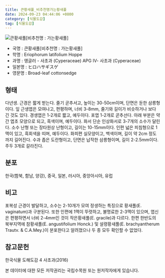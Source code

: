 ```yaml
---
title: 큰황새풀_비추천명가는황새풀
date: 2024-09-23 04:44:06 +0800
category: [식물도감]
tag: [식물도감]
---
```




![큰황새풀[비추천명 : 가는황새풀]](/fileUpload/plants/basic/Cyperaceae/Eriophorum/5312/1_th2.JPG)
- 국명 : 큰황새풀[비추천명 : 가는황새풀]
- 학명 : Eriophorum latifolium Hoppe
- 과명 : 앵글러 - 사초과 (Cyperaceae) APG Ⅳ- 사초과 (Cyperaceae)
- 일본명 : ヒロハサギスゲ
- 영문명 : Broad-leaf cottonsedge


## 형태
다년생. 근경은 짧게 벋는다. 줄기 곧추서고, 높이는 30-50cm이며, 단면은 둔한 삼릉형이다. 잎 근생엽은 모여나고, 편평하며, 너비 3-8mm, 줄기와 길이가 비슷하거나 보다 긴 것도 있다. 경생엽은 1-2개로 짧고, 예두이다. 포엽 1-2개로 곧추선다. 아래 부분은 약간 엽초 모양으로 되고, 흑색이며, 예두이다. 화서 단순 인상화서로 3-7개의 소수가 달린다. 소수 난형 또는 장타원상 난형이고, 길이는 10-15mm이다. 인편 넓은 피침형으로 1맥이 있고, 흑회색을 띠며, 예두이다. 화피편 실모양이고, 백색이며, 길이 약 2cm 정도까지 길어진다. 수과 좁은 도란형이고, 단면은 납작한 삼릉형이며, 길이 2-2.5mm이다. 주두 3개로 갈라진다.
## 분포
한국(함북, 함남, 양강), 중국, 일본, 러시아, 중앙아시아, 유럽
## 비고
포복성 근경이 발달하고, 소수는 2-10개가 모여 정생하는 특징으로 황새풀(E. vaginatum)과 구분된다. 또한 인편에 1맥이 뚜렷하고, 불명료한 2-3맥이 있으며, 엽신은 편평하면서 너비 2-4mm인 것이 작은황새풀(E. gracile)과 다르다. 한편 한반도의 북부지역에 참황새풀(E. angustifolium Honck.) 및 설령황새풀(E. brachyantherum Trautv. & C.A.Mey.)이 분포한다고 알려졌으나 두 종 모두 확인할 수 없었다.
## 참고문헌
한국식물 도해도감 4 사초과(2016)






본 데이터에 대한 모든 저작권리는 국립수목원 또는 원저작자에게 있습니다.
